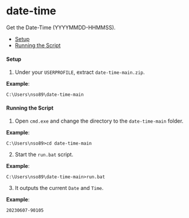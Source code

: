 # date-time
Get the Date-Time (YYYYMMDD-HHMMSS).

* [Setup](#setup)
* [Running the Script](#running-the-script)

#### <a name="setup"></a>Setup
1. Under your `USERPROFILE`, extract `date-time-main.zip`.

**Example**:
```batch
C:\Users\nso89\date-time-main
```
#### <a name="running-the-script"></a>Running the Script
1. Open `cmd.exe` and change the directory to the `date-time-main` folder.

**Example**:
```batch
C:\Users\nso89>cd date-time-main
```
2. Start the `run.bat` script.

**Example**:
```batch
C:\Users\nso89\date-time-main>run.bat
```

3. It outputs the current `Date` and `Time`.

**Example**:
```batch
20230607-90105
```
